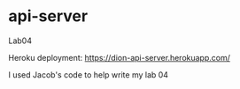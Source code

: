 # api-server
Lab04

Heroku deployment: https://dion-api-server.herokuapp.com/



I used Jacob's code to help write my lab 04